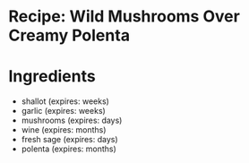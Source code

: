 Recipe: Wild Mushrooms Over Creamy Polenta
==========================================

Ingredients
===========

- shallot (expires: weeks)
- garlic (expires: weeks)
- mushrooms (expires: days)
- wine (expires: months)
- fresh sage (expires: days)
- polenta (expires: months)

